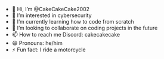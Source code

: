 - 👋 Hi, I’m @CakeCakeCake2002
- 👀 I’m interested in cybersecurity
- 🌱 I’m currently learning how to code from scratch
- 💞️ I’m looking to collaborate on coding projects in the future
- 📫 How to reach me Discord: cakecakecake
- 😄 Pronouns: he/him
- ⚡ Fun fact: I ride a motorcycle

<!---
CakeCakeCake2002/CakeCakeCake2002 is a ✨ special ✨ repository because its `README.md` (this file) appears on your GitHub profile.
You can click the Preview link to take a look at your changes.
--->
